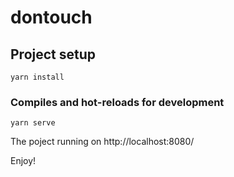 # dontouch

## Project setup
```
yarn install
```

### Compiles and hot-reloads for development

```
yarn serve
```
The poject running on http://localhost:8080/

Enjoy!

